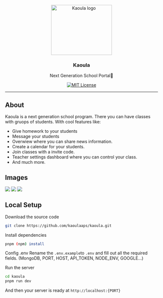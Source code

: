 <p align="center">
  <a href="https://kaoula.fly.dev">
    <img src="https://kaoula.fly.dev/kaoula.png" alt="Kaoula logo" width="200" height="165">
  </a>
</p>

<h3 align="center">Kaoula</h3>

<p align="center">
  Next Generation School Portal🚀
<br>

<div align="center">

[![MIT License](https://img.shields.io/apm/l/atomic-design-ui.svg?style=plastic)](https://github.com/lassv/kaoula/blob/master/LICENSE)

</div>

---

## About

Kaoula is a next generation school program. There you can have classes with gruops of students. With cool features like:

-   Give homework to your students
-   Message your students
-   Overwiew where you can share news information.
-   Create a calendar for your students.
-   Join classes with a invite code.
-   Teacher settings dashboard where you can control your class.
-   And much more.

## Images

[![](https://i.ibb.co/mc7zctM/kaula-example.png)](https://kaoula.hypll.org)
[![](https://i.ibb.co/DzBpZ1R/settings-kaula.png)](https://kaoula.hypll.org)
[![](https://i.ibb.co/TR5sSLp/userdasuhboard.png)](https://kaoula.hypll.org)

## Local Setup

Download the source code

```bash
git clone https://github.com/kaoulaaps/kaoula.git
```

Install dependencies

```bash
pnpm (npm) install
```

Config .env
Rename the `.env.example`to `.env` and fill out all the required fields. (MongoDB, PORT, HOST, API_TOKEN, NODE_ENV, GOOGLE...)

Run the server

```bash
cd kaoula
pnpm run dev
```

And then your server is ready at `http://localhost:{PORT}`
